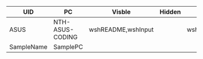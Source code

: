 UID | PC | Visble | Hidden | Very hidden 
---|---|---|---|---|
ASUS | NTH-ASUS-CODING | wshREADME,wshInput |  | wshVerCtrl,wshTariff
SampleName | SamplePC |  |  | 

